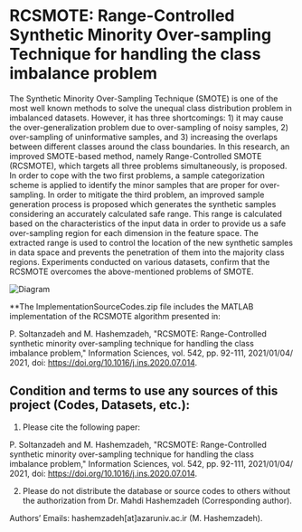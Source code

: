 # RCSMOTE: Range-Controlled Synthetic Minority Over-sampling Technique for handling the class imbalance problem

The Synthetic Minority Over-Sampling Technique (SMOTE) is one of the most well known methods to solve the unequal class distribution problem in imbalanced datasets. However, it has three shortcomings: 1) it may cause the over-generalization problem due to over-sampling of noisy samples, 2) over-sampling of uninformative samples, and 3) increasing the overlaps between different classes around the class boundaries. In this research, an improved SMOTE-based method, namely Range-Controlled SMOTE (RCSMOTE), which targets all three problems simultaneously, is proposed. In order to cope with the two first problems, a sample categorization scheme is applied to identify the minor samples that are proper for over-sampling. In order to mitigate the third problem, an improved sample generation process is proposed which generates the synthetic samples considering an accurately calculated safe range. This range is calculated based on the characteristics of the input data in order to provide us a safe over-sampling region for each dimension in the feature space. The extracted range is used to control the location of the new synthetic samples in data space and prevents the penetration of them into the majority class regions. Experiments conducted on various datasets, confirm that the RCSMOTE overcomes the above-mentioned problems of SMOTE.

![Diagram](https://user-images.githubusercontent.com/59253242/195998172-760db8cd-a7b0-40b0-b802-b50f51db4967.jpg)



**The ImplementationSourceCodes.zip file includes the MATLAB implementation of the RCSMOTE algorithm presented in:

P. Soltanzadeh and M. Hashemzadeh, "RCSMOTE: Range-Controlled synthetic minority over-sampling technique for handling the class imbalance problem," Information Sciences, vol. 542, pp. 92-111, 2021/01/04/ 2021, doi: https://doi.org/10.1016/j.ins.2020.07.014.

## Condition and terms to use any sources of this project (Codes, Datasets, etc.):

1) Please cite the following paper:

P. Soltanzadeh and M. Hashemzadeh, "RCSMOTE: Range-Controlled synthetic minority over-sampling technique for handling the class imbalance problem," Information Sciences, vol. 542, pp. 92-111, 2021/01/04/ 2021, doi: https://doi.org/10.1016/j.ins.2020.07.014.

2) Please do not distribute the database or source codes to others without the authorization from Dr. Mahdi Hashemzadeh (Corresponding author).

Authors’ Emails: hashemzadeh[at]azaruniv.ac.ir (M. Hashemzadeh).
